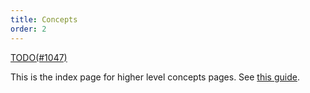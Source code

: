 ```yaml
---
title: Concepts
order: 2
---
```



[TODO(#1047)](https://github.com/rerun-io/rerun/issues/1047)

This is the index page for higher level concepts pages. See [this guide](https://documentation.divio.com/explanation/).
